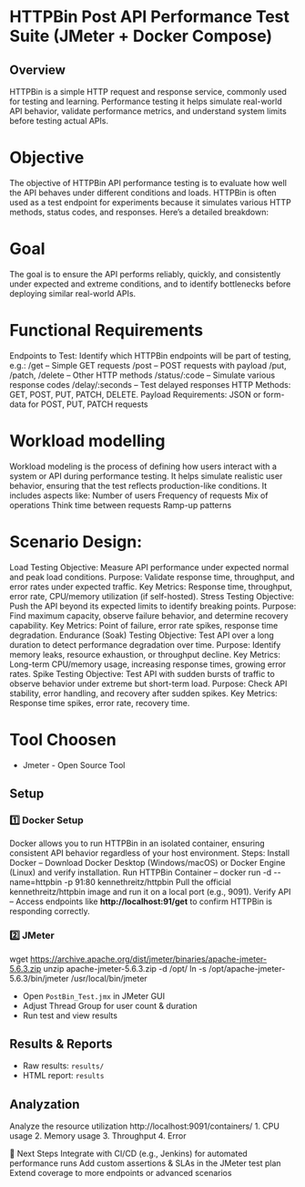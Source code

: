 # HTTPBin Post API Performance Test Suite (JMeter + Docker Compose)

## Overview
HTTPBin is a simple HTTP request and response service, commonly used for testing and learning. 
Performance testing it helps simulate real-world API behavior, validate performance metrics, and understand system limits before testing actual APIs.

# Objective
The objective of HTTPBin API performance testing is to evaluate how well the API behaves under different conditions and loads. 
HTTPBin is often used as a test endpoint for experiments because it simulates various HTTP methods, status codes, and responses. Here’s a detailed breakdown:

# Goal
The goal is to ensure the API performs reliably, quickly, and consistently under expected and extreme conditions, and to identify bottlenecks before deploying similar real-world APIs.

# Functional Requirements
Endpoints to Test: Identify which HTTPBin endpoints will be part of testing, e.g.:
/get – Simple GET requests
/post – POST requests with payload
/put, /patch, /delete – Other HTTP methods
/status/:code – Simulate various response codes
/delay/:seconds – Test delayed responses
HTTP Methods: GET, POST, PUT, PATCH, DELETE.
Payload Requirements: JSON or form-data for POST, PUT, PATCH requests

# Workload modelling
Workload modeling is the process of defining how users interact with a system or API during performance testing. 
It helps simulate realistic user behavior, ensuring that the test reflects production-like conditions.
It includes aspects like:
    Number of users
    Frequency of requests
    Mix of operations
    Think time between requests
    Ramp-up patterns

# Scenario Design:
Load Testing
    Objective: Measure API performance under expected normal and peak load conditions.
    Purpose: Validate response time, throughput, and error rates under expected traffic.
    Key Metrics: Response time, throughput, error rate, CPU/memory utilization (if self-hosted).
Stress Testing
    Objective: Push the API beyond its expected limits to identify breaking points.
    Purpose: Find maximum capacity, observe failure behavior, and determine recovery capability.
    Key Metrics: Point of failure, error rate spikes, response time degradation.
Endurance (Soak) Testing
    Objective: Test API over a long duration to detect performance degradation over time.
    Purpose: Identify memory leaks, resource exhaustion, or throughput decline.
    Key Metrics: Long-term CPU/memory usage, increasing response times, growing error rates.
Spike Testing
    Objective: Test API with sudden bursts of traffic to observe behavior under extreme but short-term load.
    Purpose: Check API stability, error handling, and recovery after sudden spikes.
    Key Metrics: Response time spikes, error rate, recovery time.
# Tool Choosen
 - Jmeter - Open Source Tool

## Setup
### 1️⃣ Docker Setup
Docker allows you to run HTTPBin in an isolated container, ensuring consistent API behavior regardless of your host environment.
Steps:
Install Docker – Download Docker Desktop (Windows/macOS) or Docker Engine (Linux) and verify installation.
Run HTTPBin Container – 
docker run -d --name=httpbin -p 91:80 kennethreitz/httpbin
Pull the official kennethreitz/httpbin image and run it on a local port (e.g., 9091).
Verify API – Access endpoints like **http://localhost:91/get** to confirm HTTPBin is responding correctly.

### 2️⃣ JMeter 
wget https://archive.apache.org/dist/jmeter/binaries/apache-jmeter-5.6.3.zip
unzip apache-jmeter-5.6.3.zip -d /opt/
ln -s /opt/apache-jmeter-5.6.3/bin/jmeter /usr/local/bin/jmeter
- Open `PostBin_Test.jmx` in JMeter GUI
- Adjust Thread Group for user count & duration
- Run test and view results

## Results & Reports
- Raw results: `results/`
- HTML report: `results`

## Analyzation
Analyze the resource utilization http://localhost:9091/containers/
    1. CPU usage
    2. Memory usage
    3. Throughput
    4. Error

🏁 Next Steps Integrate with CI/CD (e.g., Jenkins) for automated performance runs Add custom assertions & SLAs in the JMeter test plan Extend coverage to more endpoints or advanced scenarios
    
